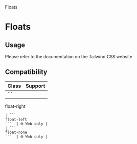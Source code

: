 Floats

# Floats

## Usage

Please refer to the documentation on the Tailwind CSS website

## Compatibility

| Class               | Support     |
| ------------------- | ----------- |
| ```
float-right
``` | 🌐 Web only |
| ```
float-left
```  | 🌐 Web only |
| ```
float-none
```  | 🌐 Web only |
